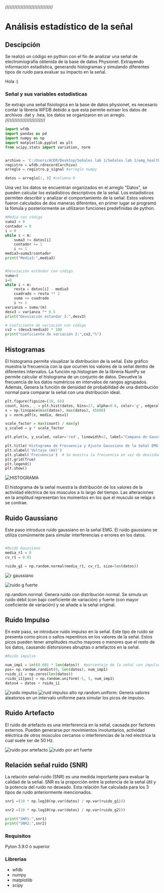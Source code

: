 ///////////////////////////////
# Análisis estadístico de la señal 
## Descipción  
Se realizó un código en python con el fin de analizar una señal de electromiografía obtenida de la base de datos Physionet. Extrayendo información estadística, generando histogramas y simulando diferentes tipos de ruido para evaluar su impacto en la señal.

Hola :)

### Señal y sus variables estadisticas 

Se extrajo una señal fisiologica en la base de datos physionet, es necesario contar la libreria WFDB debido a que esta permite extraer los datos de archivos .dat y .hea, los datos se organizaron en un arreglo. 
//////////////////////////
```python
import wfdb
import pandas as pd
import numpy as np
import matplotlib.pyplot as plt
from scipy.stats import variation, norm


archivo = 'C:/Users/ACER/Desktop/Señales lab 1/Señales lab 1/emg_healthy'
registro = wfdb.rdrecord(archivo)
arreglo = registro.p_signal #arreglo numpy

datos = arreglo[:, 0] #columna 0

```


Una vez los datos se encuentran organizados en el arreglo "Datos", se pueden calcular los estadisticos descriptivos de la señal. Los estadisticos permiten describir y analizar el comportamiento de la señal.
Estos valores fueron calculados de dos maneras diferentes, en primer lugar se programó la fómula y posteriormente se utilizaron funciones predefinidas de python.  

``` python 
#Media con código
suma3 = 0
contador = 0
i = 0
while i < m:
    suma3 += datos[i]
    contador += 1
    i += 1
media3=suma3/contador
print("Media3:",media3)
```
``` python

#Desviación estándar con código
suma=0
i=0
while i < m:
    resta = datos[i] - media3
    cuadrado = resta ** 2
    suma += cuadrado
    i += 1
varianza = suma/(m)
desv3 = varianza ** 0.5
print("Desviación estandar 3:",desv3)


```
``` python 
# Coeficiente de variación con código
cv2 = (desv3/media3) * 100  
print("Coeficiente de variación 2:",cv2,"%")

```
## Histogramas 
El histograma permite visualizar la distribucion de la señal. Este gráfico muestra la frecuencia con la que ocurren los valores de la señal dentro de diferentes intervalos.
La función  np.histogram de la libreria NumPy se permite  calcular el histograma de un conjunto de datos. Devuelve la frecuencia de los datos numéricos en intervalos de rangos agrupados.
Además, Genera la función de densidad de probabilidad de una distribución normal para comparar la señal con una distribución ideal.


``` python
plt.figure(figsize=(10, 6))
count, bins, _ = plt.hist(datos, bins=17, alpha=0.6, color='g', edgecolor='black', label="Histograma (Frecuencia)")
x = np.linspace(min(datos), max(datos), 45000)
y = norm.pdf(x, media, desv1)  

scale_factor = max(count) / max(y)  
y_scaled = y * scale_factor

plt.plot(x, y_scaled, color='red', linewidth=2, label="Campana de Gauss ajustada")

plt.title('Histograma de Frecuencia y Ajuste Gaussiano de la Señal EMG')
plt.xlabel('Voltaje (mV)')
plt.ylabel('Frecuencia')  # Se muestra la frecuencia en vez de densidad
plt.grid(True)
plt.legend()
plt.show()

``` 
![HISTOGRAMA](https://github.com/user-attachments/assets/94b42ec3-7e43-462c-bdcd-1df8312586ae)

El histograma de la señal muestra la distribución de los valores de la actividad eléctrica de los músculos a lo largo del tiempo. Las alteraciones en la amplitud representan los momentos en los que el musculo se relaja o se contrae. 


## Ruido Gaussiano 
Este paso introduce ruido gaussiano en la señal EMG. El ruido gaussiano se utiliza comúnmente para simular interferencias o errores en los datos.

``` python

#Ruido Gaussiano
media_r1 = 0         
cv_r1 = 0.01

ruido_g1 = np.random.normal(media_r1, cv_r1, size=len(datos))

```
![r gaussiano](https://github.com/user-attachments/assets/d0134ade-cb80-44c6-9a2a-0d89130f4f65)

![ruido g fuerte](https://github.com/user-attachments/assets/d7f667d8-867f-4614-ae33-48a1360411cf)


np.random.normal: Genera ruido con distribución normal. Se simula un ruido débil (con bajo coeficiente de variación) y fuerte (con mayor coeficiente de variación) y se añade a la señal original.



## Ruido Impulso 
En este paso, se introduce ruido impulso en la señal. Este tipo de ruido se presenta como picos o saltos repentinos en los valores de la señal.
 Estos picos pueden tener amplitudes mucho mayores o menores que el resto de los datos, causando distorsiones abruptas o artefactos en la señal.  

``` python
#Ruido impulso

num_imp1 = int(0.001 * len(datos))  #porcentaje de la señal con impulsos
pos= np.random.randint(0, len(datos), num_imp1)
ruido_i1 = np.zeros(len(datos))
ruido_i1[pos] = np.random.uniform(-5, 5, num_imp1)  
datos4 = datos + ruido_i1

```
![ruido impulso](https://github.com/user-attachments/assets/f4622df2-88dd-41c5-92b0-4e53e20a3b3e)
![ruid impulso alto](https://github.com/user-attachments/assets/a580606a-e9dc-46d1-8c08-08e7c25e1346)
np.random.uniform: Genera valores aleatorios en un intervalo uniforme para simular los picos de impulso.

## Ruido  Artefacto 
El ruido de artefacto es una interferencia en la señal, causada por factores externos. Pueden generarse por movimientos involuntarios, actividad eléctrica de otros músculos cercanos o  interferencias de la red electrica la cual suele ser de 50 Hz.


![ruido por artefacto](https://github.com/user-attachments/assets/f3841831-4ad3-4761-9129-549540f10836)
![ruido por art fuerte](https://github.com/user-attachments/assets/a2e21e30-0492-4dc5-8750-37e31f7cb57b)


## Relación señal ruido (SNR)
La relación señal-ruido (SNR) es una medida importante para evaluar la calidad de la señal. SNR es la proporción entre la potencia de la señal útil y la potencia del ruido no deseado.
Esta relación fue calculada para los 3 tipos de ruido anteriormente mencionados.
``` python 
snr1 =(10 * np.log10(np.var(datos) / np.var(ruido_g1)))

snr2 =(10 * np.log10(np.var(datos) / np.var(ruido_g2)))

print("SNR1:",snr1)
print("SNR2:",snr2)
```

### Requisitos 
Pyton 3.9.0 ó superior
### Librerias
* wfdb
* numpy
* matplotlib
* scipy



